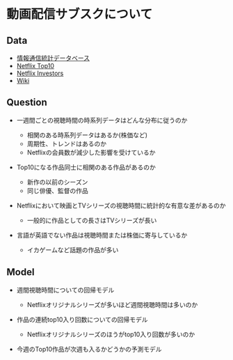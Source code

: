 # 動画配信サブスクについて

## Data

- [情報通信統計データベース](https://www.soumu.go.jp/johotsusintokei/field/index.html)
- [Netflix Top10](https://top10.netflix.com/)
- [Netflix Investors](https://ir.netflix.net/ir-overview/profile/default.aspx)
- [Wiki](https://en.wikipedia.org/wiki/Netflix)

## Question

- 一週間ごとの視聴時間の時系列データはどんな分布に従うのか
  - 相関のある時系列データはあるか(株価など)
  - 周期性、トレンドはあるのか
  - Netflixの会員数が減少した影響を受けているか

- Top10になる作品同士に相関のある作品があるのか
  - 新作の以前のシーズン
  - 同じ俳優、監督の作品

- Netflixにおいて映画とTVシリーズの視聴時間に統計的な有意な差があるのか
  - 一般的に作品としての長さはTVシリーズが長い

- 言語が英語でない作品は視聴時間または株価に寄与しているか
  - イカゲームなど話題の作品が多い

## Model

- 週間視聴時間についての回帰モデル
  - Netflixオリジナルシリーズが多いほど週間視聴時間は多いのか

- 作品の連続top10入り回数についての回帰モデル
  - Netflixオリジナルシリーズのほうがtop10入り回数が多いのか

- 今週のTop10作品が次週も入るかどうかの予測モデル
